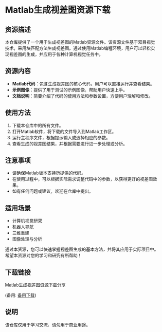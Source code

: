 # Matlab生成视差图资源下载

## 资源描述

本仓库提供了一个用于生成视差图的Matlab资源文件。该资源文件基于双目视觉技术，采用块匹配方法生成视差图。通过使用Matlab编程环境，用户可以轻松实现视差图的生成，并应用于各种计算机视觉任务中。

## 资源内容

- **Matlab代码**：包含生成视差图的核心代码，用户可以直接运行并查看结果。
- **示例图像**：提供了用于测试的示例图像，帮助用户快速上手。
- **文档说明**：简要介绍了代码的使用方法和参数设置，方便用户理解和修改。

## 使用方法

1. 下载本仓库中的所有文件。
2. 打开Matlab软件，将下载的文件导入到Matlab工作区。
3. 运行主程序文件，根据提示输入或选择相应的参数。
4. 查看生成的视差图结果，并根据需要进行进一步处理或分析。

## 注意事项

- 请确保Matlab版本支持所提供的代码。
- 在使用过程中，可以根据实际需求调整代码中的参数，以获得更好的视差图效果。
- 如有任何问题或建议，欢迎在仓库中提出。

## 适用场景

- 计算机视觉研究
- 机器人导航
- 三维重建
- 图像处理与分析

通过本资源，您可以快速掌握视差图生成的基本方法，并将其应用于实际项目中。希望本资源对您的学习和研究有所帮助！

## 下载链接
[Matlab生成视差图资源下载分享](https://pan.quark.cn/s/b45bc5ef2c74) 

(备用: [备用下载](https://pan.baidu.com/s/1G5FvuAshRn5O1W-Z2Wmj0w?pwd=dkzc))

## 说明

该仓库仅用于学习交流，请勿用于商业用途。
